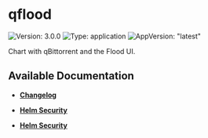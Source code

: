 # qflood

![Version: 3.0.0](https://img.shields.io/badge/Version-3.0.0-informational?style=flat-square) ![Type: application](https://img.shields.io/badge/Type-application-informational?style=flat-square) ![AppVersion: "latest"](https://img.shields.io/badge/AppVersion-"latest"-informational?style=flat-square)

Chart with qBittorrent and the Flood UI.

## Available Documentation

- [**Changelog**](CHANGELOG)

- [**Helm Security**](container-security)

- [**Helm Security**](helm-security)

